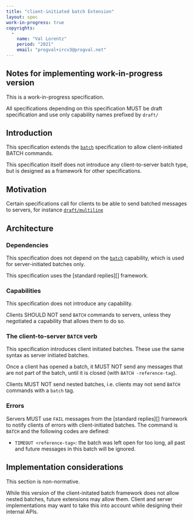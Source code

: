 ```yaml
---
title: "client-initiated batch Extension"
layout: spec
work-in-progress: true
copyrights:
  -
    name: "Val Lorentz"
    period: "2021"
    email: "progval+ircv3@progval.net"
---
```


## Notes for implementing work-in-progress version

This is a work-in-progress specification.

All specifications depending on this specification MUST be draft specification
and use only capability names prefixed by `draft/`

## Introduction

This specification extends the [`batch`][] specification to allow
client-initiated BATCH commands.

This specification itself does not introduce any client-to-server
batch type, but is designed as a framework for other specifications.

## Motivation

Certain specifications call for clients to be able to send batched messages to
servers, for instance [`draft/multiline`][]

## Architecture

### Dependencies

This specification does not depend on the [`batch`][] capability,
which is used for server-initiated batches only.

This specification uses the [standard replies][] framework.

### Capabilities

This specification does not introduce any capability.

Clients SHOULD NOT send `BATCH` commands to servers, unless they negotiated
a capability that allows them to do so.

### The client-to-server `BATCH` verb

This specification introduces client initiated batches.
These use the same syntax as server initiated batches.

Once a client has opened a batch, it MUST NOT send any messages
that are not part of the batch, until it is closed
(with `BATCH -reference-tag`).

Clients MUST NOT send nested batches, i.e. clients may not send `BATCH`
commands with a `batch` tag.

### Errors

Servers MUST use `FAIL` messages from the [standard replies][] framework
to notify clients of errors with client-initiated batches.
The command is `BATCH` and the following codes are defined:

* `TIMEOUT <reference-tag>`: the batch was left open for too long,
  all past and future messages in this batch will be ignored.

## Implementation considerations

This section is non-normative.

While this version of the client-initated batch framework does not allow
nested batches, future extensions may allow them.
Client and server implementations may want to take this into account
while designing their internal APIs.


[`batch`]: ../extensions/batch.html
[`draft/multiline`]: ../extensions/multiline.html
